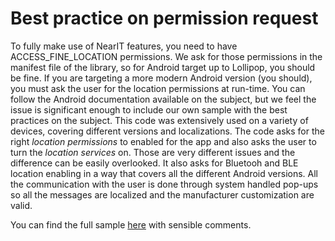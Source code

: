 # Best practice on permission request

To fully make use of NearIT features, you need to have ACCESS_FINE_LOCATION permissions. We ask for those permissions in the manifest file of the library, so for Android target up to Lollipop, you should be fine.
If you are targeting a more modern Android version (you should), you must ask the user for the location permissions at run-time. You can follow the Android documentation available on the subject, but we feel the issue is significant enough to include our own sample with the best practices on the subject.
This code was extensively used on a variety of devices, covering different versions and localizations. The code asks for the right *location permissions* to enabled for the app and also asks the user to turn the *location services* on. Those are very different issues and the difference can be easily overlooked. It also asks for Bluetooh and BLE location enabling in a way that covers all the different Android versions. All the communication with the user is done through system handled pop-ups so all the messages are localized and the manufacturer customization are valid.

You can find the full sample [here](https://github.com/nearit/Android-samples/blob/master/Activities/PermissionsActivity.java) with sensible comments.
